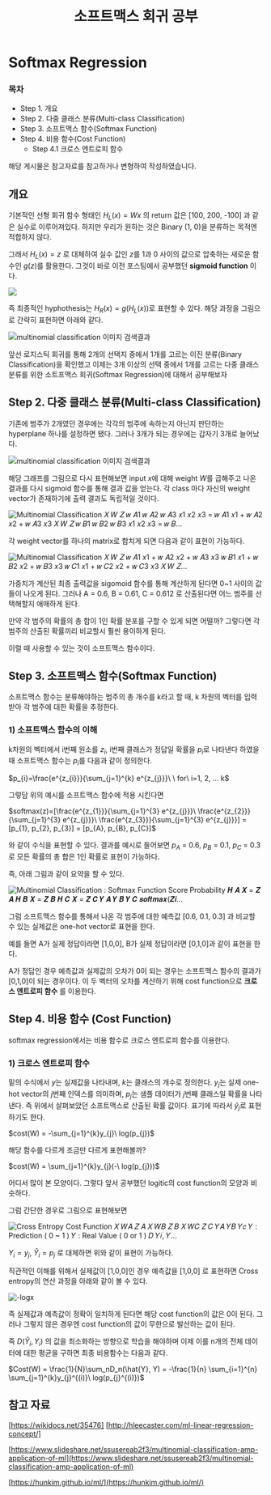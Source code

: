 ﻿---
title:  "소프트맥스 회귀 공부"

categories:
  - Machine Learning
tags:
  - Study, Machine Learning

---
# Softmax Regression
### 목차


-  Step 1. 개요
-  Step 2. 다중 클래스 분류(Multi-class Classification)
-  Step 3. 소프트맥스 함수(Softmax Function)
-   Step 4. 비용 함수(Cost Function)
	* Step 4.1 크로스 엔트로피 함수

해당 게시물은 참고자료를 참고하거나 변형하여 작성하였습니다.

## 개요

기본적인 선형 회귀 함수 형태인 $H_L(x) = Wx$ 의 return 값은 [100, 200, -100] 과 같은 실수로 이루어져있다. 
하지만 우리가 원하는 것은 Binary (1, 0)을 분류하는 목적엔 적합하지 않다.

그래서 $H_L(x) = z$ 로 대체하여  실수 값인 $z$를 1과 0 사이의 값으로 압축하는 새로운 함수인 $g(z)$를 활용한다. 
그것이 바로 이전 포스팅에서 공부했던 **sigmoid function** 이다.

![](https://wikidocs.net/images/page/22881/%EC%8B%9C%EA%B7%B8%EB%AA%A8%EC%9D%B4%EB%93%9C%EA%B7%B8%EB%9E%98%ED%94%84.png)

즉 최종적인 hyphothesis는 $H_R(x) = g(H_L(x))$로 표현할 수 있다. 
해당 과정을 그림으로 간략히 표현하면 아래와 같다.

![multinomial classification 이미지 검색결과](https://image.slidesharecdn.com/multinomialclassificationapplicationofml-170117162000/95/multinomial-classification-and-application-of-ml-3-638.jpg?cb=1484670145)

앞선 로지스틱 회귀를 통해 2개의 선택지 중에서 1개를 고르는 이진 분류(Binary Classification)을 확인했고 이제는 3개 이상의 선택 중에서 1개를 고르는 다중 클래스 분류를 위한 소트프맥스 회귀(Softmax Regression)에 대해서 공부해보자

## Step 2. 다중 클래스 분류(Multi-class Classification)

기존에 범주가 2개였던 경우에는 각각의 범주에 속하는지 아닌지 판단하는 hyperplane 하나를 설정하면 됐다. 
그러나 3개가 되는 경우에는 갑자기 3개로 늘어났다. 

![multinomial classification 이미지 검색결과](https://encrypted-tbn0.gstatic.com/images?q=tbn%3AANd9GcRMs0KyWKhArZNxXf-IMFXlhlMOfKPOTC3NBfvnnUN2HO8PJQ4c)

해당 그래프를 그림으로 다시 표현해보면 input $x$에 대해 weight $W$를 곱해주고 나온 결과를 다시 sigmoid 함수를 통해 결과 값을 얻는다. 각 class 마다 자신의 weight vector가 존재하기에 출력 결과도 독립적일 것이다.

![Multinomial Classification
𝑋
𝑊
𝑍
𝑤 𝐴1 𝑤 𝐴2 𝑤 𝐴3
𝑥1
𝑥2
𝑥3
= 𝑤 𝐴1 𝑥1 + 𝑤 𝐴2 𝑥2 + 𝑤 𝐴3 𝑥3
𝑋
𝑊
𝑍
𝑤 𝐵1 𝑤 𝐵2 𝑤 𝐵3
𝑥1
𝑥2
𝑥3
= 𝑤 𝐵...](https://image.slidesharecdn.com/multinomialclassificationapplicationofml-170117162000/95/multinomial-classification-and-application-of-ml-13-1024.jpg?cb=1484670145)

각 weight vector를 하나의 matrix로 합치게 되면 다음과 같이 표현이 가능하다.

![Multinomial Classification
𝑋
𝑊
𝑍
𝑤 𝐴1 𝑥1 + 𝑤 𝐴2 𝑥2 + 𝑤 𝐴3 𝑥3
𝑤 𝐵1 𝑥1 + 𝑤 𝐵2 𝑥2 + 𝑤 𝐵3 𝑥3
𝑤 𝐶1 𝑥1 + 𝑤 𝐶2 𝑥2 + 𝑤 𝐶3 𝑥3
𝑋
𝑊
𝑍...](https://image.slidesharecdn.com/multinomialclassificationapplicationofml-170117162000/95/multinomial-classification-and-application-of-ml-14-1024.jpg?cb=1484670145)

가중치가 계산된 최종 출력값을 sigomoid 함수를 통해 계산하게 된다면 0~1 사이의 값들이 나오게 된다. 
그러나 A = 0.6, B = 0.61, C = 0.612 로 산출된다면 어느 범주를 선택해할지 애매하게 된다.

만약 각 범주의 확률의 총 합이 1인 확률 분포를 구할 수 있게 되면 어떨까? 그렇다면 각 범주의 산출된 확률끼리 비교할시 훨씬 용이하게 된다. 

이럴 때 사용할 수 있는 것이 소프트맥스 함수이다.

## Step 3. 소프트맥스 함수(Softmax Function)

소프트맥스 함수는 분류해야하는 범주의 총 개수를 k라고 할 때, k 차원의 벡터를 입력받아 각 범주에 대한 확률을 추정한다.

### 1) 소프트맥스 함수의 이해

k차원의 벡터에서 i번째 원소를 $z_i$, i번째 클래스가 정답일 확률을 $p_i$로 나타낸다 하였을 때 소프트맥스 함수는 $p_i$를 다음과 같이 정의한다.
 
 $p_{i}=\frac{e^{z_{i}}}{\sum_{j=1}^{k} e^{z_{j}}}\ \ for\ i=1, 2, ... k$

그렇담 위의 예시를 소프트맥스 함수에 적용 시킨다면 

$softmax(z)=[\frac{e^{z_{1}}}{\sum_{j=1}^{3} e^{z_{j}}}\ \frac{e^{z_{2}}}{\sum_{j=1}^{3} e^{z_{j}}}\ \frac{e^{z_{3}}}{\sum_{j=1}^{3} e^{z_{j}}}] = [p_{1}, p_{2}, p_{3}] = [p_{A}, p_{B}, p_{C}]$

와 같이 수식을 표현할 수 있다. 결과를 예시로 들어보면 
$p_{A}$ = 0.6, $p_{B}$ = 0.1, $p_{C}$ = 0.3 로 모든 확률의 총 합은 1인 확률로 표현이 가능하다.

즉, 아래 그림과 같이 요약을 할 수 있다. 

![Multinomial Classification : Softmax Function
Score Probability
𝑯 𝑨 𝑿 = 𝒁 𝑨
𝑯 𝑩 𝑿 = 𝒁 𝑩
𝑯 𝑪 𝑿 = 𝒁 𝑪
𝒀 𝑨
𝒀 𝑩
𝒀 𝑪
𝒔𝒐𝒇𝒕𝒎𝒂𝒙(𝒁𝒊...](https://image.slidesharecdn.com/multinomialclassificationapplicationofml-170117162000/95/multinomial-classification-and-application-of-ml-16-1024.jpg?cb=1484670145)

그럼 소프트맥스 함수를 통해서 나온 각 범주에 대한 예측값 [0.6, 0.1, 0.3] 과 비교할 수 있는 실제값은 one-hot vector로 표현을 한다. 

예를 들면 A가 실제 정답이라면 [1,0,0], B가 실제 정답이라면 [0,1,0]과 같이 표현을 한다.

A가 정답인 경우 예측값과 실제값의 오차가 0이 되는 경우는 소프트맥스 함수의 결과가 [0,1,0]이 되는 경우이다. 
이 두 벡터의 오차를 계산하기 위해 cost function으로 **크로스 엔트로피 함수** 를 이용한다. 

## Step 4. 비용 함수 (Cost Function)

softmax regression에서는 비용 함수로 크로스 엔트로피 함수를 이용한다. 

### 1) 크로스 엔트로피 함수

밑의 수식에서 $y$는 실제값을 나타내며, $k$는 클래스의 개수로 정의한다. $y_j$는 실제 one-hot vector의 $j$번째 인덱스를 의미하며, $p_j$는 샘플 데이터가 $j$번째 클래스일 확률을 나타낸다. 즉 위에서 살펴보았던 소프트맥스로 산출된 확률 값이다. 표기에 따라서 $\hat{y}_{j}$로 표현하기도 한다.

$cost(W) = -\sum_{j=1}^{k}y_{j}\ log(p_{j})$

해당 함수를 다르게 조금만 다르게 표현해볼까?

$cost(W) = \sum_{j=1}^{k}y_{j}(-\ log(p_{j}))$

어디서 많이 본 모양이다. 그렇다 앞서 공부했던 logitic의 cost function의 모양과 비슷하다.

그럼 간단한 경우로 그림으로 표현해보면 

![Cross Entropy Cost Function
𝑋
𝑊𝐴
𝑍 𝐴
𝑋
𝑊𝐵
𝑍 𝐵
𝑋
𝑊𝐶
𝑍 𝐶
𝑌𝐴
𝑌𝐵
𝑌𝑐
𝑌 : Prediction ( 0 ~ 1 )
𝑌 : Real Value ( 0 or 1 )
𝐷 𝑌𝑖, 𝑌...](https://image.slidesharecdn.com/multinomialclassificationapplicationofml-170117162000/95/multinomial-classification-and-application-of-ml-21-1024.jpg?cb=1484670145)

$Y_i = y_j$, $\hat{Y}_{i} =   p_j$ 로 대체하면 위와 같이 표현이 가능하다.

직관적인 이해를 위해서 실제값이 [1,0,0]인 경우 예측값을 [1,0,0] 로 표현하면 Cross entropy의 연산 과정을 아래와 같이 볼 수 있다. 

![-logx](https://user-images.githubusercontent.com/59912557/76183390-8db78b80-620b-11ea-92e2-8de7aa2c9beb.PNG)

즉 실제값과 예측값이 정확이 일치하게 된다면 해당 cost function의 값은 0이 된다. 
그러나 그렇지 않은 경우엔 cost function의 값이 무한으로 발산하는 값이 된다.

즉 $D(\hat{Y}_i, Y_i)$ 의 값을 최소화하는 방향으로 학습을 해야하며 
이제 이를 n개의 전체 데이터에 대한 평균을 구하면 최종 비용함수는 다음과 같다.

$Cost(W) = \frac{1}{N}\sum_nD_n(\hat{Y}, Y) = -\frac{1}{n} \sum_{i=1}^{n} \sum_{j=1}^{k}y_{j}^{(i)}\ log(p_{j}^{(i)})$

## 참고 자료

[https://wikidocs.net/35476] [http://hleecaster.com/ml-linear-regression-concept/]

[https://www.slideshare.net/ssusereab2f3/multinomial-classification-amp-application-of-ml](https://www.slideshare.net/ssusereab2f3/multinomial-classification-amp-application-of-ml)

[https://hunkim.github.io/ml/](https://hunkim.github.io/ml/)







